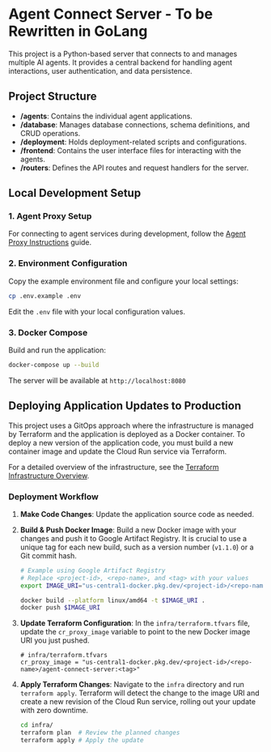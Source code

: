 # Agent Connect Server - To be Rewritten in GoLang

This project is a Python-based server that connects to and manages multiple AI agents. It provides a central backend for handling agent interactions, user authentication, and data persistence.

## Project Structure

- **/agents**: Contains the individual agent applications.
- **/database**: Manages database connections, schema definitions, and CRUD operations.
- **/deployment**: Holds deployment-related scripts and configurations.
- **/frontend**: Contains the user interface files for interacting with the agents.
- **/routers**: Defines the API routes and request handlers for the server.

## Local Development Setup

### 1. Agent Proxy Setup

For connecting to agent services during development, follow the [Agent Proxy Instructions](./agent_proxy_instructions.md) guide.

### 2. Environment Configuration

Copy the example environment file and configure your local settings:
```bash
cp .env.example .env
```
Edit the `.env` file with your local configuration values.

### 3. Docker Compose

Build and run the application:
```bash
docker-compose up --build
```

The server will be available at `http://localhost:8080`

## Deploying Application Updates to Production

This project uses a GitOps approach where the infrastructure is managed by Terraform and the application is deployed as a Docker container. To deploy a new version of the application code, you must build a new container image and update the Cloud Run service via Terraform.

For a detailed overview of the infrastructure, see the [Terraform Infrastructure Overview](./infra/terraform.md).

### Deployment Workflow

1.  **Make Code Changes**:
    Update the application source code as needed.

2.  **Build & Push Docker Image**:
    Build a new Docker image with your changes and push it to Google Artifact Registry. It is crucial to use a unique tag for each new build, such as a version number (`v1.1.0`) or a Git commit hash.

    ```bash
    # Example using Google Artifact Registry
    # Replace <project-id>, <repo-name>, and <tag> with your values
    export IMAGE_URI="us-central1-docker.pkg.dev/<project-id>/<repo-name>/agent-connect-server:<tag>"

    docker build --platform linux/amd64 -t $IMAGE_URI .
    docker push $IMAGE_URI
    ```

3.  **Update Terraform Configuration**:
    In the `infra/terraform.tfvars` file, update the `cr_proxy_image` variable to point to the new Docker image URI you just pushed.

    ```hcl
    # infra/terraform.tfvars
    cr_proxy_image = "us-central1-docker.pkg.dev/<project-id>/<repo-name>/agent-connect-server:<tag>"
    ```

4.  **Apply Terraform Changes**:
    Navigate to the `infra` directory and run `terraform apply`. Terraform will detect the change to the image URI and create a new revision of the Cloud Run service, rolling out your update with zero downtime.

    ```bash
    cd infra/
    terraform plan  # Review the planned changes
    terraform apply # Apply the update
